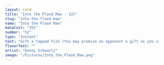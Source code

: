 ```yaml
---
layout: card
title: "Into the Flood Maw - {U}"
slug: "into-the-flood-maw"
name: "Into the Flood Maw"
manaCost: "{U}"
number: "52"
type: "Instant"
text: "Gift a tapped Fish (You may promise an opponent a gift as you cast this spell. If you do, they create a tapped 1/1 blue Fish creature token before its other effects.)\nReturn target creature an opponent controls to its owner's hand. If the gift was promised, instead return target nonland permanent an opponent controls to its owner's hand."
flavorText: ""
artist: "Danny Schwartz"
image: "/Pictures/Into_the_Flood_Maw.png"
---
```


